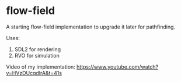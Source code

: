 # flow-field
A starting flow-field implementation to upgrade it later for pathfinding.

Uses:
1. SDL2 for rendering
2. RVO for simulation

Video of my implementation: https://www.youtube.com/watch?v=HVzDUcqdlrA&t=41s
